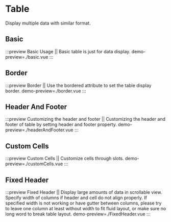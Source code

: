 # Table

Display multiple data with similar format.

## Basic

:::preview Basic Usage || Basic table is just for data display.
demo-preview=./basic.vue
:::

## Border

:::preview Border || Use the bordered attribute to set the table display border.
demo-preview=./border.vue
:::

## Header And Footer

:::preview Customizing the header and footer || Customizing the header and footer of table by setting header and footer property.
demo-preview=./headerAndFooter.vue
:::

## Custom Cells

:::preview Custom Cells || Customize cells through slots.
demo-preview=./customCells.vue
:::

## Fixed Header

:::preview Fixed Header || Display large amounts of data in scrollable view. Specify width of columns if header and cell do not align properly. If specified width is not working or have gutter between columns, please try to leave one column at least without width to fit fluid layout, or make sure no long word to break table layout.
demo-preview=./FixedHeader.vue
:::

<style>
.vp-doc tr {
    border-top: none;
}

.vp-doc th { 
     background: inherit;
}

.vp-doc table {
  display: table;
}

.vp-doc th, .vp-doc td {
    border: none;
}

.vp-doc tr:nth-child(2n) {
    background-color: inherit;
}
</style>
